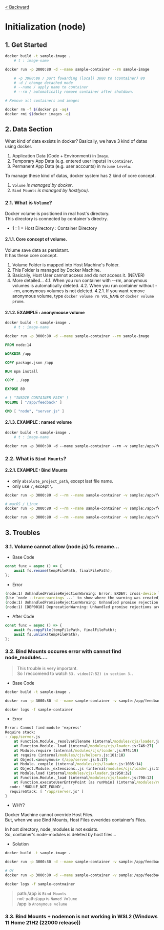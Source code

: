 [< Backward](../README.md)

# Initialization (node)

## 1. Get Started

```sh
docker build -t sample-image .
    # t : image-name

docker run -p 3000:80 -d --name sample-container --rm sample-image

    # -p 3000:80 / port fowarding (local) 3000 to (container) 80
    # -d / change detached mode
    # --name / apply name to container
    # --rm / automatically remove container after shutdown.

# Remove all containers and images

docker rm -f $(docker ps -aq)
docker rmi $(docker images -q)
```

## 2. Data Section

What kind of data exsists in docker?
Basically, we have 3 kind of datas using docker.

1. Application Data (Code + Environment) in `Image`.
2. Temporary App Data (e.g. entered user inputs) in `Container`.
3. Permanent App Data (e.g. user accounts) in `Volume Levelw`.

To manage these kind of datas, docker system has 2 kind of core concept.

1. `Volume` _is managed by docker_.
2. `Bind Mounts` _is managed by host(you)_.

### 2.1. What is `Volume`?

Docker volume is positioned in real host's directory.<br>
This directory is connected by container's directry.

- 1 : 1 = Host Directory : Container Directory

#### 2.1.1. Core concept of volume.

Volume save data as persistant.<br>
It has these core concept.

1. Volume Folder is mapped into Host Machine's Folder.
2. This Folder is managed by Docker Machine.
3. Basically, Host User cannot access and do not access it. (NEVER)
4. More detailed...
    4.1. When you run container with --rm, anonymous volumes is automatically deleted.
    4.2. When you run container without --rm, anonymous volumes is not deleted.
        4.2.1. If you want remove anonymous volume, type `docker volume rm VOL_NAME` or `docker volume prune`.

#### 2.1.2. EXAMPLE : anonymouse volume

```sh
docker build -t sample-image .
    # t : image-name

docker run -p 3000:80 -d --name sample-container --rm sample-image
```

```dockerfile
FROM node:14

WORKDIR /app

COPY package.json /app

RUN npm install

COPY . /app

EXPOSE 80

# [ "INSDIE CONTAINER PATH" ]
VOLUME [ "/app/feedback" ]

CMD [ "node", "server.js" ]
```

#### 2.1.3. EXAMPLE : named volume

```dockerfile
docker build -t sample-image .
    # t : image-name

docker run -p 3000:80 -d --name sample-container --rm -v sample:/app/feedback sample-image
```

### 2.2. What is `Bind Mounts`?

#### 2.2.1. EXAMPLE : Bind Mounts

- only `absolute_project_path`, except last file name.
- only use `/`, except `\`.

```sh
docker run -p 3000:80 -d --rm --name sample-container -v sample:/app/feedback -v absolute_proejct_path:/app sample-image

# macOS / Linux
docker run -p 3000:80 -d --rm --name sample-container -v sample:/app/feedback -v ${pwd}:/app sample-image

docker run -p 3000:80 -d --rm --name sample-container -v sample:/app/feedback -v "%cd%":/app sample-image
```


## 3. Troubles

### 3.1. Volume cannot allow (node.js) fs.rename...
- Base Code

```javascript
const func = async () => {
    await fs.rename(tempFilePath, finalFilePath);
};
```

- Error

```cmd
(node:1) UnhandledPromiseRejectionWarning: Error: EXDEV: cross-device link not permitted, rename '/app/temp/aaaa.txt' -> '/app/feedback/aaaa.txt'
(Use `node --trace-warnings ...` to show where the warning was created)
(node:1) UnhandledPromiseRejectionWarning: Unhandled promise rejection. This error originated either by throwing inside of an async function without a catch block, or by rejecting a promise which was not handled with .catch(). To terminate the node process on unhandled promise rejection, use the CLI flag `--unhandled-rejections=strict` (see https://nodejs.org/api/cli.html#cli_unhandled_rejections_mode). (rejection id: 1)
(node:1) [DEP0018] DeprecationWarning: Unhandled promise rejections are deprecated. In the future, promise rejections that are not handled will terminate the Node.js process with a non-zero exit code
```

- After Code

```javascript
const func = async () => {
    await fs.copyFile(tempFilePath, finalFilePath);
    await fs.unlink(tempFilePath);
};
```

### 3.2. Bind Mounts occures error with cannot find node_modules....

> This trouble is very important. <br>
> So I reccomend to watch `53. video(7:52) in section 3.`.

- Base Code

```sh
docker build -t sample-image .

docker run -p 3000:80 -d --name sample-container -v sample:/app/feedback -v absolute_proejct_path:/app sample-image

docker logs -f sample-container
```

- Error

```cmd
Error: Cannot find module 'express'
Require stack:
- /app/server.js
    at Function.Module._resolveFilename (internal/modules/cjs/loader.js:902:15)
    at Function.Module._load (internal/modules/cjs/loader.js:746:27)
    at Module.require (internal/modules/cjs/loader.js:974:19)
    at require (internal/modules/cjs/helpers.js:101:18)
    at Object.<anonymous> (/app/server.js:5:17)
    at Module._compile (internal/modules/cjs/loader.js:1085:14)
    at Object.Module._extensions..js (internal/modules/cjs/loader.js:1114:10)
    at Module.load (internal/modules/cjs/loader.js:950:32)
    at Function.Module._load (internal/modules/cjs/loader.js:790:12)
    at Function.executeUserEntryPoint [as runMain] (internal/modules/run_main.js:75:12) {
  code: 'MODULE_NOT_FOUND',
  requireStack: [ '/app/server.js' ]
}
```

- WHY?

Docker Machine cannot override Host Files.<br>
But, when we use Bind Mounts, Host Files ovverides container's Files.<br>

In host directory, node_modules is not exsists. <br>
So, container's node-modules is deleted by host files...

- Solution

```sh
docker build -t sample-image .

docker run -p 3000:80 -d --name sample-container -v sample:/app/feedback -v absolute_proejct_path:/app -v app/node_modules sample-image

# Or
docker run -p 3000:80 -d --name sample-container -v sample:/app/feedback -v "%cd%":/app -v app/node_modules sample-image

docker logs -f sample-contnainer
```

> path:/app is `Bind Mounts` <br>
> not-path:/app is `Named Volume` <br>
> /app is `Anonymous volume`

### 3.3. Bind Mounts + nodemon is not working in WSL2 (Windows 11 Home 21H2 (22000 release))